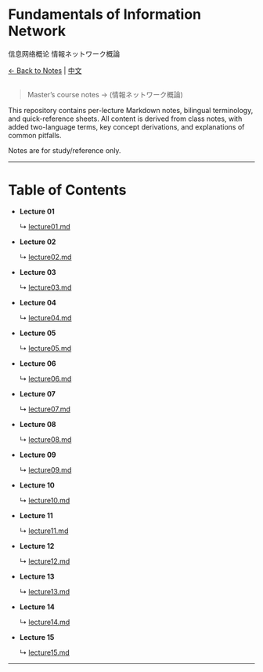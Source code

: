 # Fundamentals of Information Network
信息网络概论
情報ネットワーク概論

[← Back to Notes](../)  |  [中文](./READMEcn.md)

<h2></h2>

> Master’s course notes → (情報ネットワーク概論)

This repository contains per-lecture Markdown notes, bilingual terminology, and quick-reference sheets. All content is derived from class notes, with added two-language terms, key concept derivations, and explanations of common pitfalls.

Notes are for study/reference only.

---

# Table of Contents

- **Lecture 01**
  
  ↳ [lecture01.md](./lecture01.md)

- **Lecture 02**
  
  ↳ [lecture02.md](./lecture02.md)

- **Lecture 03**
  
  ↳ [lecture03.md](./lecture03.md)

- **Lecture 04**
  
  ↳ [lecture04.md](./lecture04.md)

- **Lecture 05**
  
  ↳ [lecture05.md](./lecture05.md)

- **Lecture 06**
  
  ↳ [lecture06.md](./lecture06.md)

- **Lecture 07**
  
  ↳ [lecture07.md](./lecture07.md)

- **Lecture 08**
  
  ↳ [lecture08.md](./lecture08.md)

- **Lecture 09**
  
  ↳ [lecture09.md](./lecture09.md)

- **Lecture 10**
  
  ↳ [lecture10.md](./lecture10.md)

- **Lecture 11**
  
  ↳ [lecture11.md](./lecture11.md)

- **Lecture 12**
  
  ↳ [lecture12.md](./lecture12.md)

- **Lecture 13**
  
  ↳ [lecture13.md](./lecture13.md)
  
- **Lecture 14**
  
  ↳ [lecture14.md](./lecture14.md)
  
- **Lecture 15**
  
  ↳ [lecture15.md](./lecture15.md)

---


